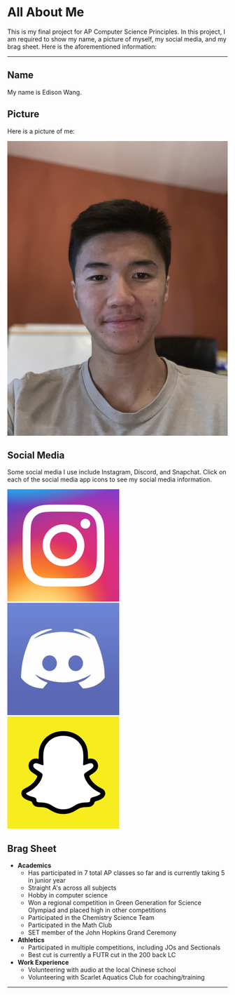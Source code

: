 # All About Me

This is my final project for AP Computer Science Principles. In this project, I am required to show my name, a picture of myself, my social media, and my brag sheet. Here is the aforementioned information:

---

## Name

My name is Edison Wang.

## Picture

Here is a picture of me:

![self](images/self-picture.jpg "Picture of myself")

## Social Media

Some social media I use include Instagram, Discord, and Snapchat. Click on each of the social media app icons to see my social media information.

[![instagram](images/instagram.png "Instagram")](https://edisonwang03.github.io/CSP-Final-Website/instagram) 
[![discord](images/discord.jpg "Discord")](https://edisonwang03.github.io/CSP-Final-Website/discord) 
[![snapchat](images/snapchat.png "Snapchat")](https://edisonwang03.github.io/CSP-Final-Website/snapchat)

## Brag Sheet

- **Academics**
  - Has participated in 7 total AP classes so far and is currently taking 5 in junior year
  - Straight A's across all subjects
  - Hobby in computer science
  - Won a regional competition in Green Generation for Science Olympiad and placed high in other competitions
  - Participated in the Chemistry Science Team
  - Participated in the Math Club
  - SET member of the John Hopkins Grand Ceremony
- **Athletics**
  - Participated in multiple competitions, including JOs and Sectionals
  - Best cut is currently a FUTR cut in the 200 back LC
- **Work Experience**
  - Volunteering with audio at the local Chinese school
  - Volunteering with Scarlet Aquatics Club for coaching/training
  
---
